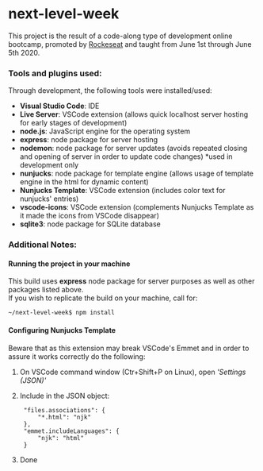# next-level-week

This project is the result of a code-along type of development online bootcamp, promoted by [Rockeseat](https://rocketseat.com.br/) and taught from June 1st through June 5th 2020.




### Tools and plugins used:

Through development, the following tools were installed/used:

- **Visual Studio Code**: IDE
- **Live Server**: VSCode extension (allows quick localhost server hosting for early stages of development)
- **node.js**: JavaScript engine for the operating system
- **express**: node package for server hosting
- **nodemon**: node package for server updates (avoids repeated closing and opening of server in order to update code changes) *used in development only
- **nunjucks**: node package for template engine (allows usage of template engine in the html for dynamic content)
- **Nunjucks Template**: VSCode extension (includes color text for nunjucks' entries)
- **vscode-icons**: VSCode extension (complements Nunjucks Template as it made the icons from VSCode disappear)
- **sqlite3**: node package for SQLite database




### Additional Notes: 

#### Running the project in your machine

This build uses **express** node package for server purposes as well as other packages listed above.  
If you wish to replicate the build on your machine, call for:

    ~/next-level-week$ npm install


#### Configuring Nunjucks Template

Beware that as this extension may break VSCode's Emmet and in order to assure it works correctly do the following:

1. On VSCode command window (Ctr+Shift+P on Linux), open *'Settings (JSON)'*
2. Include in the JSON object:

        "files.associations": {
            "*.html": "njk"
        },
        "emmet.includeLanguages": {
            "njk": "html"
        }

3. Done
